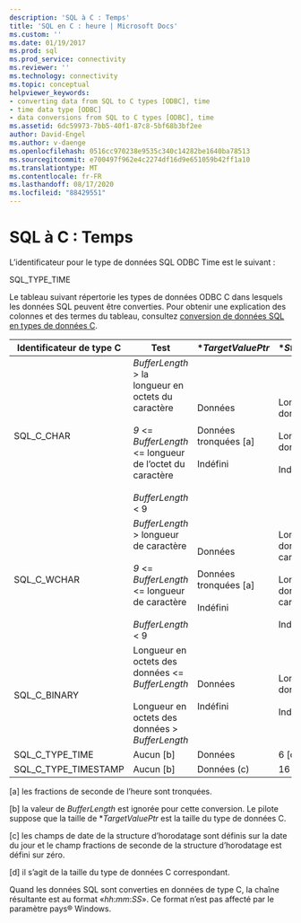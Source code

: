 ```yaml
---
description: 'SQL à C : Temps'
title: 'SQL en C : heure | Microsoft Docs'
ms.custom: ''
ms.date: 01/19/2017
ms.prod: sql
ms.prod_service: connectivity
ms.reviewer: ''
ms.technology: connectivity
ms.topic: conceptual
helpviewer_keywords:
- converting data from SQL to C types [ODBC], time
- time data type [ODBC]
- data conversions from SQL to C types [ODBC], time
ms.assetid: 6dc59973-7bb5-40f1-87c8-5bf68b3bf2ee
author: David-Engel
ms.author: v-daenge
ms.openlocfilehash: 0516cc970238e9535c340c14282be1640ba78513
ms.sourcegitcommit: e700497f962e4c2274df16d9e651059b42ff1a10
ms.translationtype: MT
ms.contentlocale: fr-FR
ms.lasthandoff: 08/17/2020
ms.locfileid: "88429551"
---
```

# <a name="sql-to-c-time"></a>SQL à C : Temps
L’identificateur pour le type de données SQL ODBC Time est le suivant :  
  
 SQL_TYPE_TIME  
  
 Le tableau suivant répertorie les types de données ODBC C dans lesquels les données SQL peuvent être converties. Pour obtenir une explication des colonnes et des termes du tableau, consultez [conversion de données SQL en types de données C](../../../odbc/reference/appendixes/converting-data-from-sql-to-c-data-types.md).  
  
|Identificateur de type C|Test|**TargetValuePtr*|**StrLen_or_IndPtr*|SQLSTATE|  
|-----------------------|----------|------------------------|----------------------------|--------------|  
|SQL_C_CHAR|*BufferLength* > la longueur en octets du caractère<br /><br /> *9*  <=  *BufferLength* <= longueur de l’octet du caractère<br /><br /> *BufferLength* < 9|Données<br /><br /> Données tronquées [a]<br /><br /> Indéfini|Longueur des données en octets<br /><br /> Longueur des données en octets<br /><br /> Indéfini|n/a<br /><br /> 01004<br /><br /> 22003|  
|SQL_C_WCHAR|*BufferLength* > longueur de caractère<br /><br /> *9*  <=  *BufferLength* <= longueur de caractère<br /><br /> *BufferLength* < 9|Données<br /><br /> Données tronquées [a]<br /><br /> Indéfini|Longueur des données en caractères<br /><br /> Longueur des données en caractères<br /><br /> Indéfini|n/a<br /><br /> 01004<br /><br /> 22003|  
|SQL_C_BINARY|Longueur en octets des données <= *BufferLength*<br /><br /> Longueur en octets des données > *BufferLength*|Données<br /><br /> Indéfini|Longueur des données en octets<br /><br /> Indéfini|n/a<br /><br /> 22003|  
|SQL_C_TYPE_TIME|Aucun [b]|Données|6 [d]|n/a|  
|SQL_C_TYPE_TIMESTAMP|Aucun [b]|Données (c)|16 [d]|n/a|  
  
 [a] les fractions de seconde de l’heure sont tronquées.  
  
 [b] la valeur de *BufferLength* est ignorée pour cette conversion. Le pilote suppose que la taille de **TargetValuePtr* est la taille du type de données C.  
  
 [c] les champs de date de la structure d’horodatage sont définis sur la date du jour et le champ fractions de seconde de la structure d’horodatage est défini sur zéro.  
  
 [d] il s’agit de la taille du type de données C correspondant.  
  
 Quand les données SQL sont converties en données de type C, la chaîne résultante est au format «*hh*:*mm*:*SS*». Ce format n’est pas affecté par le paramètre pays® Windows.
